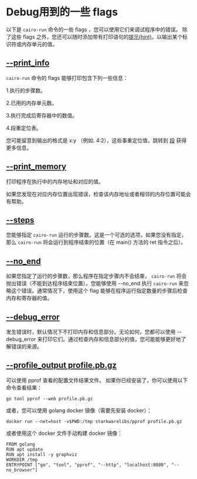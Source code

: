 # Debug用到的一些 flags

以下是 `cairo-run` 命令的一些 flags ，您可以使用它们来调试程序中的错误。 除了这些 flags 之外，您还可以随时添加带有打印语句的[提示(hint)]()，以输出某个标识符或内存单元的值。

## [--print_info](#print-info)
`cairo-run` 命令的 flags 能够打印包含下列一些信息：

1.执行的步骤数。

2.已用的内存单元数。

3.执行完成后寄存器中的数值。

4.段重定位表。

您可能留意到输出的格式是 x:y （例如. 4:2），这些事重定位值，跳转到 [段]() 获得更多信息。

## [--print_memory](#print-memory)
打印程序在执行中的内存地址和对应的值。

如果您发现在对应内存位置出现错误，检查该内存地址或者相邻的内存位置可能会有帮助。

## [--steps](#steps)
您能够指定 `cairo-run` 运行的步骤数。这是一个可选的选项，如果您没有指定，那么 `cairo-run` 将会运行到程序结束的位置（在 main() 方法的 ret 指令之后）。

## [--no_end](#no-end)
如果您指定了运行的步骤数，那么程序在指定步骤内不会结束， `cairo-run` 将会抛出错误（不能到达程序结束位置）。您能够使用 --no_end 执行 `cairo-run` 来忽略这个错误。通常情况下，使用这个 flag 能够在程序运行指定数量的步骤后检查内存和寄存器的值。

## [--debug_error](#debug-error)
发生错误时，默认情况下不打印内存和信息部分。无论如何，您都可以使用 --debug_error 来打印它们。通过检查内存和信息部分的值，您可能能够更好地了解错误的来源。

## [--profile_output profile.pb.gz](#more)
可以使用 pprof 查看的配置文件结果文件。 如果你已经安装了，你可以使用以下命令查看结果：

```
go tool pprof --web profile.pb.gz
```

或者，您可以使用 golang docker 镜像（需要先安装 docker）：

```
docker run --net=host -v$PWD:/tmp starkwarelibs/pprof profile.pb.gz
```

或者使用这个 docker 文件手动构建 docker 镜像：

```
FROM golang
RUN apt update
RUN apt install -y graphviz
WORKDIR /tmp
ENTRYPOINT ["go", "tool", "pprof", "--http", "localhost:8080", "--no_browser"]
```
